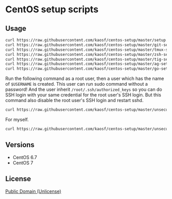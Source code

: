 # CentOS setup scripts

## Usage

```sh
curl https://raw.githubusercontent.com/kaosf/centos-setup/master/setup.sh | bash
curl https://raw.githubusercontent.com/kaosf/centos-setup/master/git-setup.sh | bash
curl https://raw.githubusercontent.com/kaosf/centos-setup/master/tmux-setup.sh | bash
curl https://raw.githubusercontent.com/kaosf/centos-setup/master/zsh-setup.sh | bash
curl https://raw.githubusercontent.com/kaosf/centos-setup/master/tig-setup.sh | bash
curl https://raw.githubusercontent.com/kaosf/centos-setup/master/ag-setup.sh | bash
curl https://raw.githubusercontent.com/kaosf/centos-setup/master/go-setup.sh | bash
```

Run the following command as a root user, then a user which has the name of
`$USERNAME` is created. This user can run sudo command without a password!
And the user inherit `/root/.ssh/authorized_keys` so you can do SSH login with
your same credential for the root user's SSH login.
But this command also disable the root user's SSH login and restart sshd.

```sh
curl https://raw.githubusercontent.com/kaosf/centos-setup/master/unsecure-root-setup.sh | bash -s $USERNAME
```

For myself.

```sh
curl https://raw.githubusercontent.com/kaosf/centos-setup/master/unsecure-root-setup.sh | bash -s ka
```

## Versions

* CentOS 6.7
* CentOS 7

## License

[Public Domain (Unlicense)](http://choosealicense.com/licenses/public-domain/)

